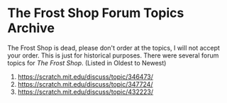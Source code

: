 # The Frost Shop Forum Topics Archive

The Frost Shop is dead, please don't order at the topics, I will not accept your order. This is just for historical purposes. There were several forum topics for _The Frost Shop_. (Listed in Oldest to Newest)

1. https://scratch.mit.edu/discuss/topic/346473/
2. https://scratch.mit.edu/discuss/topic/347724/
3. https://scratch.mit.edu/discuss/topic/432223/
